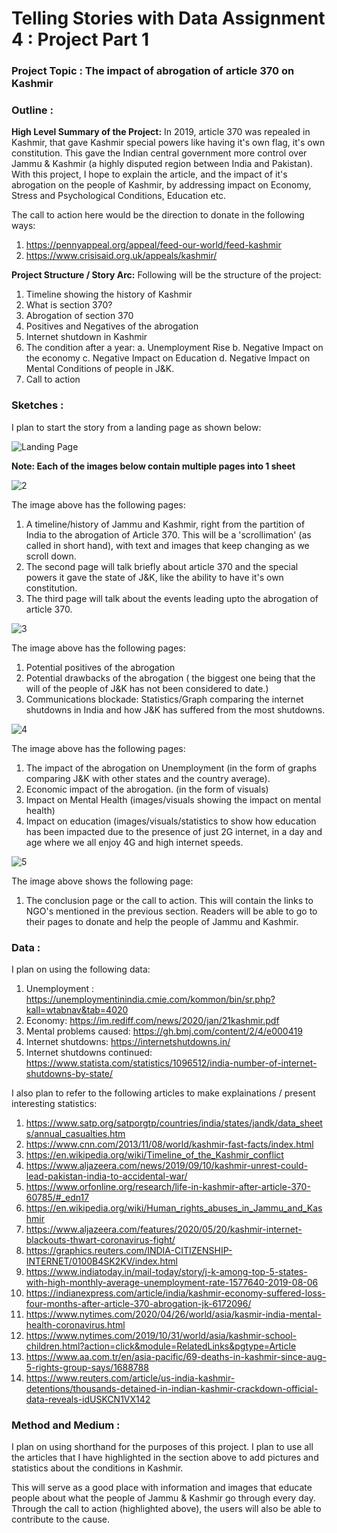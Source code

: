 # Telling Stories with Data Assignment 4 : Project Part 1

### Project Topic : The impact of abrogation of article 370 on Kashmir

### Outline :
**High Level Summary of the Project:**
In 2019, article 370 was repealed in Kashmir, that gave Kashmir special powers like having it's own flag, it's own constitution. This gave the Indian central government more control over Jammu & Kashmir (a highly disputed region between India and Pakistan). With this project, I hope to explain the article, and the impact of it's abrogation on the people of Kashmir, by addressing impact on Economy, Stress and Psychological Conditions, Education etc. 

The call to action here would be the direction to donate in the following ways:
1. https://pennyappeal.org/appeal/feed-our-world/feed-kashmir
2. https://www.crisisaid.org.uk/appeals/kashmir/

**Project Structure / Story Arc:**
Following will be the structure of the project: 
1. Timeline showing the history of Kashmir
2. What is section 370? 
3. Abrogation of section 370
4. Positives and Negatives of the abrogation
5. Internet shutdown in Kashmir
6. The condition after a year:
    a. Unemployment Rise
    b. Negative Impact on the economy
    c. Negative Impact on Education
    d. Negative Impact on Mental Conditions of people in J&K. 
7. Call to action

### Sketches :

I plan to start the story from a landing page as shown below:

![Landing Page](/Images/Sketches/LandingPage.PNG)

**Note: Each of the images below contain multiple pages into 1 sheet**

![2](/Images/Sketches/2.jpg)

The image above has the following pages:
1. A timeline/history of Jammu and Kashmir, right from the partition of India to the abrogation of Article 370. This will be a 'scrollimation' (as called in short hand), with text and images that keep changing as we scroll down. 
2. The second page will talk briefly about article 370 and the special powers it gave the state of J&K, like the ability to have it's own constitution. 
3. The third page will talk about the events leading upto the abrogation of article 370. 

![3](/Images/Sketches/2.jpg)

The image above has the following pages:
1. Potential positives of the abrogation
2. Potential drawbacks of the abrogation ( the biggest one being that the will of the people of J&K has not been considered to date.)
3. Communications blockade: Statistics/Graph comparing the internet shutdowns in India and how J&K has suffered from the most shutdowns. 

![4](/Images/Sketches/2.jpg)

The image above has the following pages:
1. The impact of the abrogation on Unemployment (in the form of graphs comparing J&K with other states and the country average). 
2. Economic impact of the abrogation. (in the form of visuals)
3. Impact on Mental Health (images/visuals showing the impact on mental health)
4. Impact on education (images/visuals/statistics to show how education has been impacted due to the presence of just 2G internet, in a day and age where we all enjoy 4G and high internet speeds. 

![5](/Images/Sketches/2.jpg)

The image above shows the following page:
1. The conclusion page or the call to action. This will contain the links to NGO's mentioned in the previous section. Readers will be able to go to their pages to donate and help the people of Jammu and Kashmir. 


### Data :
I plan on using the following data:
1. Unemployment : https://unemploymentinindia.cmie.com/kommon/bin/sr.php?kall=wtabnav&tab=4020
2. Economy: https://im.rediff.com/news/2020/jan/21kashmir.pdf
3. Mental problems caused: https://gh.bmj.com/content/2/4/e000419
4. Internet shutdowns: https://internetshutdowns.in/
5. Internet shutdowns continued: https://www.statista.com/statistics/1096512/india-number-of-internet-shutdowns-by-state/

I also plan to refer to the following articles to make explainations / present interesting statistics:
1. https://www.satp.org/satporgtp/countries/india/states/jandk/data_sheets/annual_casualties.htm
2. https://www.cnn.com/2013/11/08/world/kashmir-fast-facts/index.html
3. https://en.wikipedia.org/wiki/Timeline_of_the_Kashmir_conflict
4. https://www.aljazeera.com/news/2019/09/10/kashmir-unrest-could-lead-pakistan-india-to-accidental-war/
5. https://www.orfonline.org/research/life-in-kashmir-after-article-370-60785/#_edn17
6. https://en.wikipedia.org/wiki/Human_rights_abuses_in_Jammu_and_Kashmir
7. https://www.aljazeera.com/features/2020/05/20/kashmir-internet-blackouts-thwart-coronavirus-fight/
8. https://graphics.reuters.com/INDIA-CITIZENSHIP-INTERNET/0100B4SK2KV/index.html
9. https://www.indiatoday.in/mail-today/story/j-k-among-top-5-states-with-high-monthly-average-unemployment-rate-1577640-2019-08-06
10. https://indianexpress.com/article/india/kashmir-economy-suffered-loss-four-months-after-article-370-abrogation-jk-6172096/
11. https://www.nytimes.com/2020/04/26/world/asia/kasmir-india-mental-health-coronavirus.html
12. https://www.nytimes.com/2019/10/31/world/asia/kashmir-school-children.html?action=click&module=RelatedLinks&pgtype=Article
13. https://www.aa.com.tr/en/asia-pacific/69-deaths-in-kashmir-since-aug-5-rights-group-says/1688788
14. https://www.reuters.com/article/us-india-kashmir-detentions/thousands-detained-in-indian-kashmir-crackdown-official-data-reveals-idUSKCN1VX142


### Method and Medium :
I plan on using shorthand for the purposes of this project. I plan to use all the articles that I have highlighted in the section above to add pictures and statistics about the conditions in Kashmir. 

This will serve as a good place with information and images that educate people about what the people of Jammu & Kashmir go through every day. Through the call to action (highlighted above), the users will also be able to contribute to the cause. 
